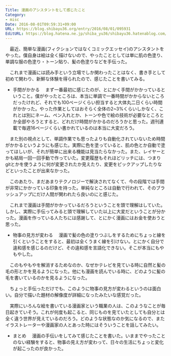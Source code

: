 ```yaml
---
Title: 漫画のアシスタントをして感じたこと
Category:
- misc
Date: 2016-08-01T09:59:31+09:00
URL: https://blog.shibayu36.org/entry/2016/08/01/095931
EditURL: https://blog.hatena.ne.jp/shiba_yu36/shibayu36.hatenablog.com/atom/entry/6653812171405793059
---
```


　最近、簡単な漫画(フィクションではなくコミックエッセイ)のアシスタントをやった。僕自身は絵は全く描けないので、やったこととしては単に肌の色塗り、単調な服の色塗り・トーン貼り、髪の色塗りなどを手伝った。

　これまで漫画には読み手という立場でしか関わったことはなく、書き手として初めて関わり、新鮮な体験を得られたので、感じたことを書いてみる。

* 手間がかかる
　まず一番最初に感じたのが、とにかく手間がかかっているということ。僕がやったところは、本当に単調で一番時間がかからないところだったけれど、それでも100ページくらい担当すると大体丸二日くらい時間がかかった。やった作業としてはおそらく全体の2~3%くらいしかなく、これとは別にネーム、ペン入れとか、トーンや色で絵の技術が必要なところとか全部やろうとすると、どれだけ時間がかかるのだろうかと思った。週刊連載で毎週16ページくらい書かれているのは本当に大変だろう。


　また別の視点として、単調作業でも思ったよりも自動化されていないため時間がかかるというようにも感じた。実際に色を塗っていると、肌の色とか自動で塗ってほしいが、それが簡単に出来る機能は見当たらなかった。また、レイヤーとかも結局一回一回手動で作っていた。変更履歴もそれほどリッチには、つまりgitとかを使うように何が変更されたか見えたり、変更をピックアップしたりなどといったことが出来なかった。

　このあたり、まだあまりテクノロジーで解決されてなくて、今の段階では手間が非常にかかっている印象を持った。単純なところは自動で行われて、そのブラッシュアップにだけ人間が関われたら良いのにと感じた。


　これまで漫画は手間がかかっているだろうということを頭で理解はしていた。しかし、実際に手伝ってみると頭で理解していた以上に大変だということが分かった。漫画を作っている人たちには感謝して、とにかく漫画にはお金を使おうと思った。

* 物事の見方が変わる
　漫画で髪の色の塗りつぶしをするためにちょっと線を引くということをすると、最初は全くうまく線を引けない。とにかく自分で違和感を感じるのだけど、その違和感を言語化できない。そこが本当にもやもやした。

　このもやもやを解消するためなのか、なぜかテレビを見ている時に自然と髪の毛の形とかを見るようになった。他にも漫画を読んでいる時に、どのように髪の毛を書いているのかを見るようになった。


　ちょっと手伝っただけでも、このように物事の見方が変わるというのは面白い。自分で描いた題材の解像度が詳細になったみたいな感覚だった。

　実際にいろんな絵を書いている漫画家という職業の人は、このようなことが毎日起きていそう。これが何度も起こると、同じものを見ていたとしても自分とは全く違う世界が見えているのだろう。どのような状態なのか気になるので、またイラストレーターや漫画家の人とあった時にはそういうことを話してみたい。

* まとめ
　漫画の手伝いをしてみて感じたことを書いた。いままでやったことのない経験をすると、物事の見え方が変わって、日々の生活にちょっと変化が起こったのが良かった。
